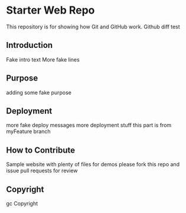# Starter Web Repo

This repository is for showing how Git and GitHub work.  Github diff test

## Introduction 

Fake intro text
More fake lines

## Purpose
adding some fake purpose

## Deployment
more fake deploy messages
more deployment stuff this part is from myFeature branch

## How to Contribute

Sample website with plenty of files for demos
please fork this repo and issue pull requests for review

## Copyright

gc Copyright
